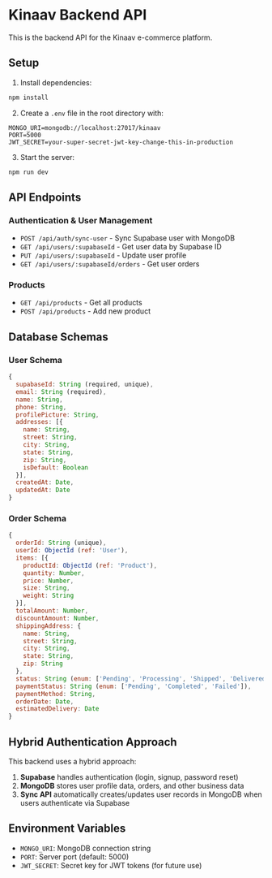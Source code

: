# Kinaav Backend API

This is the backend API for the Kinaav e-commerce platform.

## Setup

1. Install dependencies:
```bash
npm install
```

2. Create a `.env` file in the root directory with:
```
MONGO_URI=mongodb://localhost:27017/kinaav
PORT=5000
JWT_SECRET=your-super-secret-jwt-key-change-this-in-production
```

3. Start the server:
```bash
npm run dev
```

## API Endpoints

### Authentication & User Management
- `POST /api/auth/sync-user` - Sync Supabase user with MongoDB
- `GET /api/users/:supabaseId` - Get user data by Supabase ID
- `PUT /api/users/:supabaseId` - Update user profile
- `GET /api/users/:supabaseId/orders` - Get user orders

### Products
- `GET /api/products` - Get all products
- `POST /api/products` - Add new product

## Database Schemas

### User Schema
```javascript
{
  supabaseId: String (required, unique),
  email: String (required),
  name: String,
  phone: String,
  profilePicture: String,
  addresses: [{
    name: String,
    street: String,
    city: String,
    state: String,
    zip: String,
    isDefault: Boolean
  }],
  createdAt: Date,
  updatedAt: Date
}
```

### Order Schema
```javascript
{
  orderId: String (unique),
  userId: ObjectId (ref: 'User'),
  items: [{
    productId: ObjectId (ref: 'Product'),
    quantity: Number,
    price: Number,
    size: String,
    weight: String
  }],
  totalAmount: Number,
  discountAmount: Number,
  shippingAddress: {
    name: String,
    street: String,
    city: String,
    state: String,
    zip: String
  },
  status: String (enum: ['Pending', 'Processing', 'Shipped', 'Delivered', 'Cancelled']),
  paymentStatus: String (enum: ['Pending', 'Completed', 'Failed']),
  paymentMethod: String,
  orderDate: Date,
  estimatedDelivery: Date
}
```

## Hybrid Authentication Approach

This backend uses a hybrid approach:
1. **Supabase** handles authentication (login, signup, password reset)
2. **MongoDB** stores user profile data, orders, and other business data
3. **Sync API** automatically creates/updates user records in MongoDB when users authenticate via Supabase

## Environment Variables

- `MONGO_URI`: MongoDB connection string
- `PORT`: Server port (default: 5000)
- `JWT_SECRET`: Secret key for JWT tokens (for future use) 